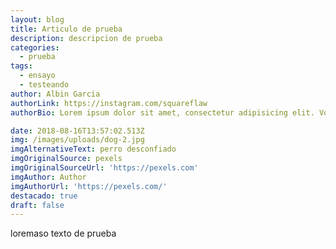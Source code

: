 ```yaml
---
layout: blog
title: Articulo de prueba
description: descripcion de prueba
categories:
  - prueba
tags:
  - ensayo
  - testeando
author: Albin Garcia
authorLink: https://instagram.com/squareflaw
authorBio: Lorem ipsum dolor sit amet, consectetur adipisicing elit. Voluptates incidunt enim quasi laborum ratione nesciunt quisquam.

date: 2018-08-16T13:57:02.513Z
img: /images/uploads/dog-2.jpg
imgAlternativeText: perro desconfiado
imgOriginalSource: pexels
imgOriginalSourceUrl: 'https://pexels.com'
imgAuthor: Author
imgAuthorUrl: 'https://pexels.com/'
destacado: true
draft: false
---
```

loremaso texto de prueba
